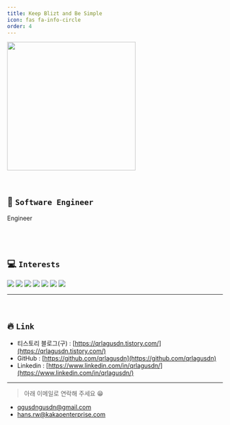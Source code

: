 ```yaml
---
title: Keep Blizt and Be Simple
icon: fas fa-info-circle
order: 4
---
```


<p >
<img src="https://user-images.githubusercontent.com/37402136/143150326-e30ee110-7924-4350-928d-bfdade556128.jpeg" width="300">
</p>
<br/>

## 🌟 `Software Engineer`
Engineer


## <br/>

## 💻 `Interests`

<a><img src="https://img.shields.io/badge/Machine Learning-9F6D1B?style=flat-square&logo=ML&logoColor=white"/></a>
<a><img src="https://img.shields.io/badge/MLops-A0F99C?style=flat-square&logo=ML&logoColor=white"/></a>
<a><img src="https://img.shields.io/badge/Python-ED9517?style=flat-square&logo=python&logoColor=white"/></a>
<a><img src="https://img.shields.io/badge/Javascript-E10098?style=flat-square&logo=Javascript&logoColor=white"/></a>
<a><img src="https://img.shields.io/badge/React-3B91C5?style=flat-square&logo=React&logoColor=white"/></a>
<a><img src="https://img.shields.io/badge/C-00599C?style=flat-square&logo=C%2B%2B&logoColor=white"/></a>
<a><img src="https://img.shields.io/badge/CSS-926DBB?style=flat-square&logo=CSS3&logoColor=white"/></a>

---

<br/>

## 🔥 `Link`

- 티스토리 블로그(구) : [https://qrlagusdn.tistory.com/](https://qrlagusdn.tistory.com/)
- GitHub : [https://github.com/qrlagusdn](https://github.com/qrlagusdn)
- Linkedin : [https://www.linkedin.com/in/qrlagusdn/](https://www.linkedin.com/in/qrlagusdn/)

---

> 아래 이메일로 연락해 주세요 😁

- qgusdngusdn@gmail.com
- hans.rw@kakaoenterprise.com
